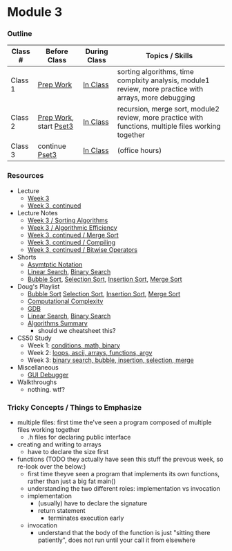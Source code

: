 # Module 3

### Outline

Class # | Before Class | During Class | Topics / Skills
--------|--------------|--------------|----------------
Class 1 | [Prep Work](/class1-prep) | [In Class](/class1) | sorting algorithms, time complxity analysis, module1 review, more practice with arrays, more debugging
Class 2 | [Prep Work](/class2-prep), start [Pset3](TODO) | [In Class](/class2) | recursion, merge sort, module2 review, more practice with functions, multiple files working together
Class 3 | continue [Pset3](TODO) | [In Class](/class3) | (office hours)

### Resources
* Lecture
  * [Week 3](https://www.youtube.com/watch?v=IEOO5UToo6A)
  * [Week 3, continued](TODO)
* Lecture Notes
  * [Week 3 / Sorting Algorithms](http://cdn.cs50.net/2015/fall/lectures/3/m/notes3m/notes3m.html#sorting_algorithms)
  * [Week 3 / Algorithmic Efficiency](http://cdn.cs50.net/2015/fall/lectures/3/m/notes3m/notes3m.html#algorithmic_efficiency)
  * [Week 3, continued / Merge Sort](http://cdn.cs50.net/2015/fall/lectures/3/w/notes3w/notes3w.html#merge_sort)
  * [Week 3, continued / Compiling](http://cdn.cs50.net/2015/fall/lectures/3/w/notes3w/notes3w.html#compiling)
  * [Week 3, continued / Bitwise Operators](http://cdn.cs50.net/2015/fall/lectures/3/w/notes3w/notes3w.html#bitwise_operators)
* Shorts 
  * [Asymtptic Notation](http://cs50.tv/2012/fall/shorts/asymptotic_notation/asymptotic_notation-720p.mp4)
  * [Linear Search](), [Binary Search]()
  * [Bubble Sort](), [Selection Sort](TODO), [Insertion Sort](TODO), [Merge Sort](TODO)
* Doug's Playlist
  * [Bubble Sort](https://www.youtube.com/watch?v=Ui97-_n5xjo&list=PLhQjrBD2T382Bh-sc1w74c4V6_G2byC-T&index=4) [Selection Sort](TODO), [Insertion Sort](TODO), [Merge Sort](TODO)
  * [Computational Complexity](TODO)
  * [GDB](TODO)
  * [Linear Search](), [Binary Search]()
  * [Algorithms Summary]()
    * should we cheatsheet this? 
* CS50 Study
  * Week 1: [conditions, math, binary](https://study.cs50.net/loops?toc=conditions,math,binary)
  * Week 2: [loops, ascii, arrays, functions, argv](https://study.cs50.net/loops?toc=loops,ascii,arrays,functions,argv)
  * Week 3: [binary search, bubble, insertion, selection, merge](https://study.cs50.net/binary_search?toc=binary_search,bubble_sort,insertion_sort,selection_sort,merge_sort)
* Miscellaneous  
  * [GUI Debugger](https://www.youtube.com/watch?v=-G_klBQLgdc)
* Walkthroughs
  * nothing. wtf? 


### Tricky Concepts / Things to Emphasize

* multiple files: first time the've seen a program composed of multiple files working together
  * .h files for declaring public interface
* creating and writing to arrays
  * have to declare the size first
* functions (TODO they actually have seen this stuff the prevous week, so re-look over the below:)
  * first time theyve seen a program that implements its own functions, rather than just a big fat main()
  * understanding the two different roles: implementation vs invocation 
  * implementation
    * (usually) have to declare the signature
    * return statement
      * terminates execution early 
  * invocation
    * understand that the body of the function is just "sitting there patiently", does not run until your call it from elsewhere

